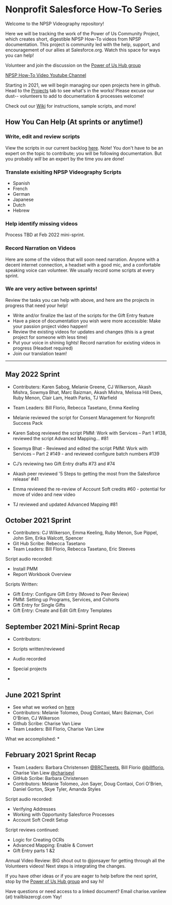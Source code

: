 # Nonprofit Salesforce How-To Series

Welcome to the NPSP Videography repository! 

Here we will be tracking the work of the Power of Us Community Project, which creates short, digestible NPSP How-To videos from NPSP documentation. This project is community led with the help, support, and encouragement of our allies at Salesforce.org. Watch this space for ways you can help!

Volunteer and join the discussion on the [Power of Us Hub group](https://powerofus.force.com/s/feed/0D51E00005GfhR2SAJ)

[NPSP How-To Video Youtube Channel](https://www.youtube.com/channel/UC8kDDLRZzDdOBS24al99Kag)

Starting in 2021, we will begin managing our open projects here in github. Head to the [Projects](https://github.com/SFDO-Community-Sprints/NPSP-Videography/projects) tab to see what's in the works! Please excuse our dust-- volunteers to add to documentation & processes welcome!

Check out our [Wiki](https://github.com/SFDO-Community-Sprints/NPSP-Videography/wiki) for instructions, sample scripts, and more!

## How You Can Help (At sprints or anytime!)

### Write, edit and review scripts
View the scripts in our current backlog [here](https://github.com/SFDO-Community-Sprints/NPSP-Videography/projects/4). Note! You don't have to be an expert on the topic to contribute; you will be following documentation. But you probably *will* be an expert by the time you are done! 


### Translate exisiting NPSP Videography Scripts
* Spanish
* French
* German
* Japanese
* Dutch
* Hebrew

### Help identify missing videos
Process TBD at Feb 2022 mini-sprint.

### Record Narration on Videos
Here are some of the videos that will soon need narration. Anyone with a decent internet connection, a headset with a good mic, and a confortable speaking voice can volunteer. We usually record some scripts at every sprint.

### We are very active between sprints! 
Review the tasks you can help with above, and here are the projects in progress that need your help!
* Write and/or finalize the last of the scripts for the Gift Entry feature
* Have a piece of documentation you wish were more accessible: Make your passion project video happen!
* Review the existing videos for updates and changes (this is a great project for someone with less time)
* Put your voice in shining lights! Record narration for existing videos in progress (Headset required)
* Join our translation team! 
-------------------------------------------------
## May 2022 Sprint
* Contributers: Karen Sabog, Melanie Greene, CJ Wilkerson, Akash Mishra, Sowmya Bhat, Marc Baizman, Akash Mishra, Melissa Hill Dees, Ruby Menon, Clair Lam, Heath Parks, TJ Warfield
* Team Leaders: Bill Florio, Rebecca Tasetano, Emma Keeling

* Melanie reviewed the script for Consent Management for Nonprofit Success Pack
* Karen Sabog reviewed the script PMM: Work with Services – Part 1 #138, reviewed the script Advanced Mapping... #81
* Sowmya Bhat - Reviewed and edited the script PMM: Work with Services – Part 2 #149 - and reviewed configure batch numbers #139
* CJ’s reviewing two Gift Entry drafts #73 and #74
* Akash peer reviewed '5 Steps to getting the most from the Salesforce release' #41
* Emma reviewed the re-review of Account Soft credits #60 - potential for move of video and new video
* TJ reviewed and updated Advanced Mapping #81


## October 2021 Sprint
* Contributers: CJ Wilkerson, Emma Keeling, Ruby Menon, Sue Pippel, John Sim, Erika Walcott, Spencer
* Git Hub Scribe: Rebecca Tasetano
* Team Leaders: Bill Florio, Rebecca Tasetano, Eric Steeves

Script audio recorded:
* Install PMM
* Report Workbook Overview

Scripts Written:
* Gift Entry: Configure Gift Entry (Moved to Peer Review)
* PMM: Setting up Programs, Services, and Cohorts
* Gift Entry for Single Gifts
* Gift Entry: Create and Edit Gift Entry Templates

## September 2021 Mini-Sprint Recap
* Contributors: 
* Scripts written/reviewed

* Audio recorded

* Special projects
*

## June 2021 Sprint
* See what we worked on [here](https://github.com/SFDO-Community-Sprints/NPSP-Videography/milestone/2)
* Contributors: Melanie Tolomeo, Doug Contaoi, Marc Baizman, Cori O'Brien, CJ Wilkerson
* Github Scribe: Charise Van Liew
* Team Leaders: Bill Florio, Charise Van Liew

What we accomplished:
*

## February 2021 Sprint Recap
* Team Leaders: Barbara Christensen [@BRCTweets](https://twitter.com/BRCTweets), Bill Florio [@billflorio](https://twitter.com/billflorio), Charise Van Liew [@charisevl](https://twitter.com/charisevl)
* GitHub Scribe: Barbara Christensen
* Contributors: Melanie Tolomeo, Jon Sayer, Doug Contaoi, Cori O'Brien, Daniel Gorton, Skye Tyler, Amanda Styles

Script audio recorded: 
* Verifying Addresses
* Working with Opportunity Salesforce Processes
* Account Soft Credit Setup

Script reviews continued:
* Logic for Creating OCRs
* Advanced Mapping: Enable & Convert
* Gift Entry parts 1 &2 

Annual Video Review: BIG shout out to @jonsayer for getting through all the Volunteers videos! Next steps is integrating the changes.


If you have other ideas or if you are eager to help before the next sprint, stop by the [Power of Us Hub group](https://powerofus.force.com/s/feed/0D51E00005GfhR2SAJ) and say hi!

Have questions or need access to a linked document? Email charise.vanliew (at) trailblazercgl.com
Yay!
